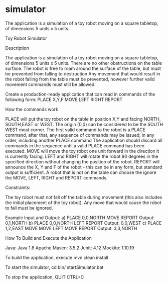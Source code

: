 # simulator
The application is a simulation of a toy robot moving on a square tabletop, of dimensions 5 units x 5 units.


Toy Robot Simulator

Description

The application is a simulation of a toy robot moving on a square tabletop, of dimensions 5
units x 5 units.
There are no other obstructions on the table surface.
The robot is free to roam around the surface of the table, but must be prevented from
falling to destruction
Any movement that would result in the robot falling from the table must be prevented,
however further valid movement commands must still be allowed.

Create a production-ready application that can read in commands of the following form:
PLACE X,Y,F
MOVE
LEFT
RIGHT
REPORT

How the commands work

PLACE will put the toy robot on the table in position X,Y and facing NORTH, SOUTH,EAST or WEST.
The origin (0,0) can be considered to be the SOUTH WEST most corner.
The first valid command to the robot is a PLACE command, after that, any sequence of
commands may be issued, in any order, including another PLACE command
The application should discard all commands in the sequence until a valid PLACE command has been executed.
MOVE will move the toy robot one unit forward in the direction it is currently facing.
LEFT and RIGHT will rotate the robot 90 degrees in the specified direction without changing the position of the robot.
REPORT will announce the X, Y and F of the robot - this can be in any form, but standard output is sufficient.
A robot that is not on the table can choose the ignore the MOVE, LEFT, RIGHT and REPORT commands.

Constraints:

The toy robot must not fall off the table during movement (this also includes the initial placement of the toy robot).
Any move that would cause the robot to fall must be ignored.

Example
Input and Output:
a)
PLACE 0,0,NORTH
MOVE
REPORT
Output: 0,1,NORTH
b)
PLACE 0,0,NORTH
LEFT
REPORT
Output: 0,0,WEST
c)
PLACE 1,2,EAST
MOVE
MOVE
LEFT
MOVE
REPORT
Output: 3,3,NORTH

How To Build and Execute the Application

Java: Java 1.8
Apache Maven: 3.5.2
Junit: 4.12
Mockito: 1.10.19

To build the application, execute mvn clean install

To start the simulator, 
cd bin/
startSimulator.bat

To stop the application,
QUIT
CTRL+C

